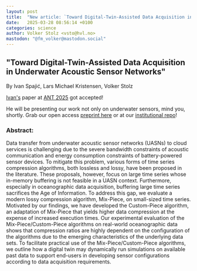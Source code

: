 ```yaml
---
layout: post
title:  "New article: `Toward Digital-Twin-Assisted Data Acquisition in Underwater Acoustic Sensor Networks' (ANT 2025)"
date:   2025-03-28 08:56:14 +0100
categories: science
author: Volker Stolz <vsto@hvl.no>
mastodon: "@fm_volker@mastodon.social"
---
```


## "Toward Digital-Twin-Assisted Data Acquisition in Underwater Acoustic Sensor Networks"

By Ivan Spajić, Lars Michael Kristensen, Volker Stolz


[Ivan's](https://www.hvl.no/en/employee/?user={{member.urlname}}) paper at [ANT 2025](https://cs-conferences.acadiau.ca/ant-25/) got accepted!

He will be presenting our work not only on underwater sensors, mind you, shortly.
Grab our open access [preprint here](https://foldr.org/selabhvl/2025/ant25-preprint.pdf) or at our [institutional repo](https://app.cristin.no/results/show.jsf?id=2360444)!

### Abstract:

  Data transfer from underwater acoustic sensor networks (UASNs) to cloud services is challenging due to the severe bandwidth constraints of acoustic communication and energy consumption constraints of battery-powered sensor devices.
  To mitigate this problem, various forms of time series compression algorithms, both lossless and lossy, have been proposed in the literature.
  These proposals, however, focus on large time series whose in-memory buffering is not feasible in a UASN context.
  Furthermore, especially in oceanographic data acquisition, buffering large time series sacrifices the Age of Information.
  To address this gap, we evaluate a modern lossy compression algorithm, Mix-Piece, on small-sized time series.
  Motivated by our findings, we have developed the Custom-Piece algorithm, an adaptation of Mix-Piece that yields higher data compression at the expense of increased execution times.
  Our experimental evaluation of the Mix-Piece/Custom-Piece algorithms on real-world oceanographic data shows that compression ratios are highly dependent on the configuration of the algorithms due to the emerging characteristics of the underlying data sets.
  To facilitate practical use of the Mix-Piece/Custom-Piece algorithms, we outline how a digital twin may dynamically run simulations on available past data to support end-users in developing sensor configurations according to data acquisition requirements.